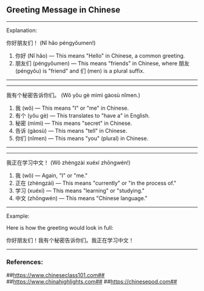 ## Greeting Message in Chinese

---

Explanation:

你好朋友们！ (Nǐ hǎo péngyǒumen!)  
1.  你好 (Nǐ hǎo) — This means "Hello" in Chinese, a common greeting.
2. 朋友们 (péngyǒumen) — This means "friends" in Chinese, where 朋友 (péngyǒu) is "friend" and 们 (men) is a plural suffix.

---

---

我有个秘密告诉你们。 (Wǒ yǒu gè mìmì gàosù nǐmen.)  
1. 我 (wǒ) — This means "I" or "me" in Chinese.
2. 有个 (yǒu gè) — This translates to "have a" in English.
3. 秘密 (mìmì) — This means "secret" in Chinese.
4. 告诉 (gàosù) — This means "tell" in Chinese.
5. 你们 (nǐmen) — This means "you" (plural) in Chinese.

---

---

我正在学习中文！ (Wǒ zhèngzài xuéxí zhōngwén!)  
1. 我 (wǒ) — Again, "I" or "me."
2. 正在 (zhèngzài) — This means "currently" or "in the process of."
3. 学习 (xuéxí) — This means "learning" or "studying."
4. 中文 (zhōngwén) — This means "Chinese language."

---

Example:

Here is how the greeting would look in full:

你好朋友们！我有个秘密告诉你们。我正在学习中文！

---

### References: 

##https://www.chineseclass101.com##
##https://www.chinahighlights.com##
##https://chinesepod.com##